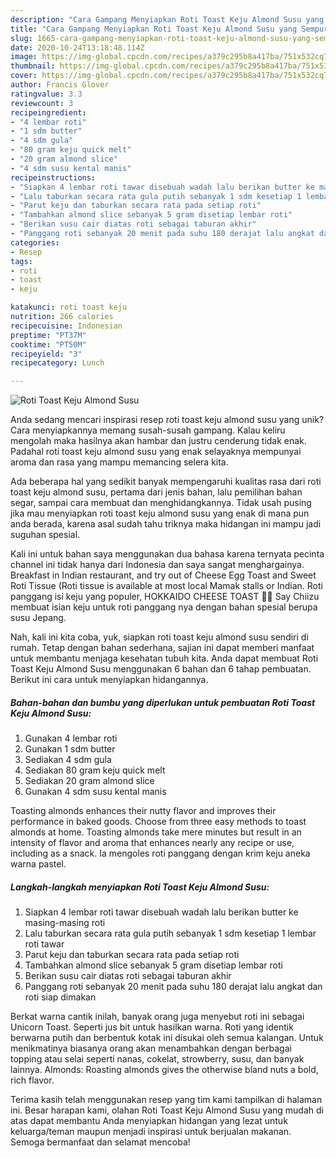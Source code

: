 ```yaml
---
description: "Cara Gampang Menyiapkan Roti Toast Keju Almond Susu yang Sempurna"
title: "Cara Gampang Menyiapkan Roti Toast Keju Almond Susu yang Sempurna"
slug: 1665-cara-gampang-menyiapkan-roti-toast-keju-almond-susu-yang-sempurna
date: 2020-10-24T13:18:48.114Z
image: https://img-global.cpcdn.com/recipes/a379c295b8a417ba/751x532cq70/roti-toast-keju-almond-susu-foto-resep-utama.jpg
thumbnail: https://img-global.cpcdn.com/recipes/a379c295b8a417ba/751x532cq70/roti-toast-keju-almond-susu-foto-resep-utama.jpg
cover: https://img-global.cpcdn.com/recipes/a379c295b8a417ba/751x532cq70/roti-toast-keju-almond-susu-foto-resep-utama.jpg
author: Francis Glover
ratingvalue: 3.3
reviewcount: 3
recipeingredient:
- "4 lembar roti"
- "1 sdm butter"
- "4 sdm gula"
- "80 gram keju quick melt"
- "20 gram almond slice"
- "4 sdm susu kental manis"
recipeinstructions:
- "Siapkan 4 lembar roti tawar disebuah wadah lalu berikan butter ke masing-masing roti"
- "Lalu taburkan secara rata gula putih sebanyak 1 sdm kesetiap 1 lembar roti tawar"
- "Parut keju dan taburkan secara rata pada setiap roti"
- "Tambahkan almond slice sebanyak 5 gram disetiap lembar roti"
- "Berikan susu cair diatas roti sebagai taburan akhir"
- "Panggang roti sebanyak 20 menit pada suhu 180 derajat lalu angkat dan roti siap dimakan"
categories:
- Resep
tags:
- roti
- toast
- keju

katakunci: roti toast keju 
nutrition: 266 calories
recipecuisine: Indonesian
preptime: "PT37M"
cooktime: "PT50M"
recipeyield: "3"
recipecategory: Lunch

---
```



![Roti Toast Keju Almond Susu](https://img-global.cpcdn.com/recipes/a379c295b8a417ba/751x532cq70/roti-toast-keju-almond-susu-foto-resep-utama.jpg)

Anda sedang mencari inspirasi resep roti toast keju almond susu yang unik? Cara menyiapkannya memang susah-susah gampang. Kalau keliru mengolah maka hasilnya akan hambar dan justru cenderung tidak enak. Padahal roti toast keju almond susu yang enak selayaknya mempunyai aroma dan rasa yang mampu memancing selera kita.

Ada beberapa hal yang sedikit banyak mempengaruhi kualitas rasa dari roti toast keju almond susu, pertama dari jenis bahan, lalu pemilihan bahan segar, sampai cara membuat dan menghidangkannya. Tidak usah pusing jika mau menyiapkan roti toast keju almond susu yang enak di mana pun anda berada, karena asal sudah tahu triknya maka hidangan ini mampu jadi suguhan spesial.

Kali ini untuk bahan saya menggunakan dua bahasa karena ternyata pecinta channel ini tidak hanya dari Indonesia dan saya sangat menghargainya. Breakfast in Indian restaurant, and try out of Cheese Egg Toast and Sweet Roti Tissue (Roti tissue is available at most local Mamak stalls or Indian. Roti panggang isi keju yang populer, HOKKAIDO CHEESE TOAST 🧀🧀 Say Chiizu membuat isian keju untuk roti panggang nya dengan bahan spesial berupa susu Jepang.


Nah, kali ini kita coba, yuk, siapkan roti toast keju almond susu sendiri di rumah. Tetap dengan bahan sederhana, sajian ini dapat memberi manfaat untuk membantu menjaga kesehatan tubuh kita. Anda dapat membuat Roti Toast Keju Almond Susu menggunakan 6 bahan dan 6 tahap pembuatan. Berikut ini cara untuk menyiapkan hidangannya.

<!--inarticleads1-->

##### Bahan-bahan dan bumbu yang diperlukan untuk pembuatan Roti Toast Keju Almond Susu:

1. Gunakan 4 lembar roti
1. Gunakan 1 sdm butter
1. Sediakan 4 sdm gula
1. Sediakan 80 gram keju quick melt
1. Sediakan 20 gram almond slice
1. Gunakan 4 sdm susu kental manis


Toasting almonds enhances their nutty flavor and improves their performance in baked goods. Choose from three easy methods to toast almonds at home. Toasting almonds take mere minutes but result in an intensity of flavor and aroma that enhances nearly any recipe or use, including as a snack. Ia mengoles roti panggang dengan krim keju aneka warna pastel. 

<!--inarticleads2-->

##### Langkah-langkah menyiapkan Roti Toast Keju Almond Susu:

1. Siapkan 4 lembar roti tawar disebuah wadah lalu berikan butter ke masing-masing roti
1. Lalu taburkan secara rata gula putih sebanyak 1 sdm kesetiap 1 lembar roti tawar
1. Parut keju dan taburkan secara rata pada setiap roti
1. Tambahkan almond slice sebanyak 5 gram disetiap lembar roti
1. Berikan susu cair diatas roti sebagai taburan akhir
1. Panggang roti sebanyak 20 menit pada suhu 180 derajat lalu angkat dan roti siap dimakan


Berkat warna cantik inilah, banyak orang juga menyebut roti ini sebagai Unicorn Toast. Seperti jus bit untuk hasilkan warna. Roti yang identik berwarna putih dan berbentuk kotak ini disukai oleh semua kalangan. Untuk menikmatinya biasanya orang akan menambahkan dengan berbagai topping atau selai seperti nanas, cokelat, strowberry, susu, dan banyak lainnya. Almonds: Roasting almonds gives the otherwise bland nuts a bold, rich flavor. 

Terima kasih telah menggunakan resep yang tim kami tampilkan di halaman ini. Besar harapan kami, olahan Roti Toast Keju Almond Susu yang mudah di atas dapat membantu Anda menyiapkan hidangan yang lezat untuk keluarga/teman maupun menjadi inspirasi untuk berjualan makanan. Semoga bermanfaat dan selamat mencoba!
